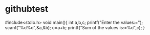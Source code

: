 # githubtest
#include<stdio.h>
void main(){
int a,b,c;
printf("Enter the values:=");
scanf("%d%d",&a,&b);
c=a+b;
printf("Sum of the values is:=%d",c);
}
